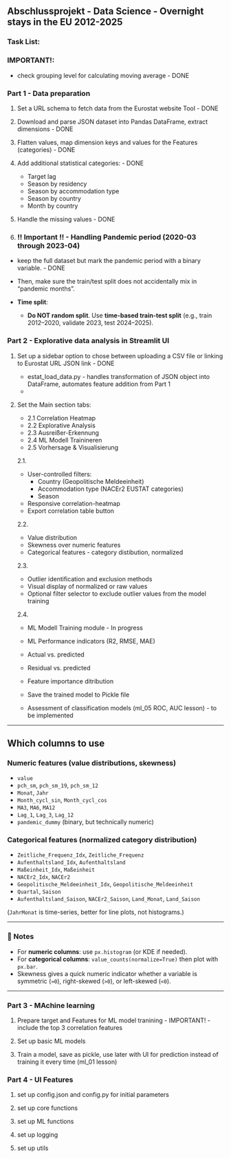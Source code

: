 ## Abschlussprojekt - Data Science - Overnight stays in the EU 2012-2025

### Task List:

### **IMPORTANT!:**
- check grouping level for calculating moving average - DONE

### Part 1 - Data preparation

1. Set a URL schema to fetch data from the Eurostat website Tool - DONE  

2. Download and parse JSON dataset into Pandas DataFrame, extract dimensions  - DONE  

3. Flatten values, map dimension keys and values for the Features (categories) - DONE  

4. Add additional statistical categories:   - DONE
   - Target lag 
   - Season by residency 
   - Season by accommodation type 
   - Season by country
   - Month by country

5. Handle the missing values - DONE

6. ### !! Important !! - Handling Pandemic period (2020-03 through 2023-04)
* keep the full dataset but mark the pandemic period with a binary variable. - DONE
* Then, make sure the train/test split does not accidentally mix in “pandemic months”.
* **Time split**:

  * **Do NOT random split**. Use **time-based train-test split** (e.g., train 2012–2020, validate 2023, test 2024–2025). 


### Part 2 - Explorative data analysis in Streamlit UI

1. Set up a sidebar option to chose between uploading a CSV file or linking to Eurostat URL JSON link - DONE
   - estat_load_data.py - handles transformation of JSON object into DataFrame, automates feature addition from Part 1
   - 

2. Set the Main section tabs:  
   - 2.1 Correlation Heatmap
   - 2.2 Explorative Analysis
   - 2.3 Ausreißer-Erkennung
   - 2.4 ML Modell Trainineren
   - 2.5 Vorhersage & Visualisierung

   2.1.
   - User-controlled filters:
      * Country (Geopolitische Meldeeinheit)
      * Accommodation type (NACEr2 EUSTAT categories)
      * Season
   - Responsive correlation-heatmap
   - Export correlation table button

   2.2. 
   - Value distribution
   - Skewness over numeric features
   - Categorical features - category distibution, normalized

   2.3.
   - Outlier identification and exclusion methods
   - Visual display of normalized or raw values
   - Optional filter selector to exclude outlier values from the model training

   2.4.
   - ML Modell Training module - In progress
   - ML Performance indicators (R2, RMSE, MAE)
   - Actual vs. predicted
   - Residual vs. predicted
   - Feature importance ditribution
   - Save the trained model to Pickle file


   - Assessment of classification models (ml_05 ROC, AUC lesson) - to be implemented

---

## Which columns to use

### Numeric features (value distributions, skewness)

* `value`
* `pch_sm`, `pch_sm_19`, `pch_sm_12`
* `Monat`, `Jahr`
* `Month_cycl_sin`, `Month_cycl_cos`
* `MA3`, `MA6`, `MA12`
* `Lag_1`, `Lag_3`, `Lag_12`
* `pandemic_dummy` (binary, but technically numeric)

### Categorical features (normalized category distribution)

* `Zeitliche_Frequenz_Idx`, `Zeitliche_Frequenz`
* `Aufenthaltsland_Idx`, `Aufenthaltsland`
* `Maßeinheit_Idx`, `Maßeinheit`
* `NACEr2_Idx`, `NACEr2`
* `Geopolitische_Meldeeinheit_Idx`, `Geopolitische_Meldeeinheit`
* `Quartal`, `Saison`
* `Aufenthaltsland_Saison`, `NACEr2_Saison`, `Land_Monat`, `Land_Saison`

(`JahrMonat` is time-series, better for line plots, not histograms.)

---

### 🔑 Notes

* For **numeric columns**: use `px.histogram` (or KDE if needed).
* For **categorical columns**: `value_counts(normalize=True)` then plot with `px.bar`.
* Skewness gives a quick numeric indicator whether a variable is symmetric (`≈0`), right-skewed (`>0`), or left-skewed (`<0`).

---



### Part 3 - MAchine learning

1. Prepare target and Features for ML model tranining - IMPORTANT! - include the top 3 correlation features

2. Set up basic ML models

3. Train a model, save as pickle, use later with UI for prediction instead of training it every time (ml_01 lesson)

 


### Part 4 - UI Features

1. set up config.json and config.py for initial parameters

2. set up core functions

3. set up ML functions

4. set up logging

5. set up utils


